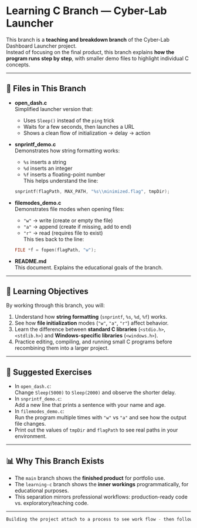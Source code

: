 # Learning C Branch — Cyber-Lab Launcher

This branch is a **teaching and breakdown branch** of the Cyber-Lab Dashboard Launcher project.  
Instead of focusing on the final product, this branch explains **how the program runs step by step**, with smaller demo files to highlight individual C concepts.

---

## 📂 Files in This Branch

- **open_dash.c**  
  Simplified launcher version that:
  - Uses `Sleep()` instead of the `ping` trick
  - Waits for a few seconds, then launches a URL
  - Shows a clean flow of initialization → delay → action

- **snprintf_demo.c**  
  Demonstrates how string formatting works:
  - `%s` inserts a string
  - `%d` inserts an integer
  - `%f` inserts a floating-point number  
  This helps understand the line:
  ```c
  snprintf(flagPath, MAX_PATH, "%s\\minimized.flag", tmpDir);
  ```

- **filemodes_demo.c**  
  Demonstrates file modes when opening files:
  - `"w"` → write (create or empty the file)
  - `"a"` → append (create if missing, add to end)
  - `"r"` → read (requires file to exist)  
  This ties back to the line:
  ```c
  FILE *f = fopen(flagPath, "w");
  ```

- **README.md**  
  This document. Explains the educational goals of the branch.

---

## 🧩 Learning Objectives

By working through this branch, you will:

1. Understand how **string formatting** (`snprintf`, `%s`, `%d`, `%f`) works.
2. See how **file initialization** modes (`"w"`, `"a"`, `"r"`) affect behavior.
3. Learn the difference between **standard C libraries** (`<stdio.h>`, `<stdlib.h>`) and **Windows-specific libraries** (`<windows.h>`).
4. Practice editing, compiling, and running small C programs before recombining them into a larger project.

---

## 📝 Suggested Exercises

- In `open_dash.c`:  
  Change `Sleep(5000)` to `Sleep(2000)` and observe the shorter delay.
- In `snprintf_demo.c`:  
  Add a new line that prints a sentence with your name and age.
- In `filemodes_demo.c`:  
  Run the program multiple times with `"w"` vs `"a"` and see how the output file changes.
- Print out the values of `tmpDir` and `flagPath` to see real paths in your environment.

---

## 📊 Why This Branch Exists

- The `main` branch shows the **finished product** for portfolio use.  
- The `learning-c` branch shows the **inner workings** programmatically, for educational purposes.  
- This separation mirrors professional workflows: production-ready code vs. exploratory/teaching code.

---

```bash
Building the project attach to a process to see work flow - then follow along
```

